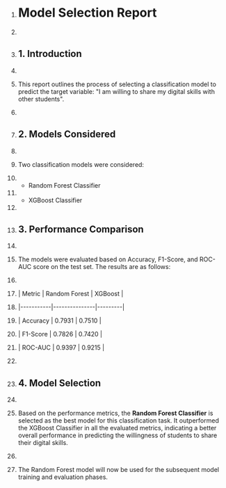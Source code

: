 1. # Model Selection Report
2. 

3. ## 1. Introduction
4. 

5. This report outlines the process of selecting a classification model to predict the target variable: "I am willing to share my digital skills with other students".
6. 

7. ## 2. Models Considered
8. 

9. Two classification models were considered:
10. - Random Forest Classifier
11. - XGBoost Classifier
12. 

13. ## 3. Performance Comparison
14. 

15. The models were evaluated based on Accuracy, F1-Score, and ROC-AUC score on the test set. The results are as follows:
16. 

17. | Metric    | Random Forest | XGBoost |
18. |-----------|---------------|---------|
19. | Accuracy  | 0.7931        | 0.7510  |
20. | F1-Score  | 0.7826        | 0.7420  |
21. | ROC-AUC   | 0.9397        | 0.9215  |
22. 

23. ## 4. Model Selection
24. 

25. Based on the performance metrics, the **Random Forest Classifier** is selected as the best model for this classification task. It outperformed the XGBoost Classifier in all the evaluated metrics, indicating a better overall performance in predicting the willingness of students to share their digital skills.
26. 

27. The Random Forest model will now be used for the subsequent model training and evaluation phases.
